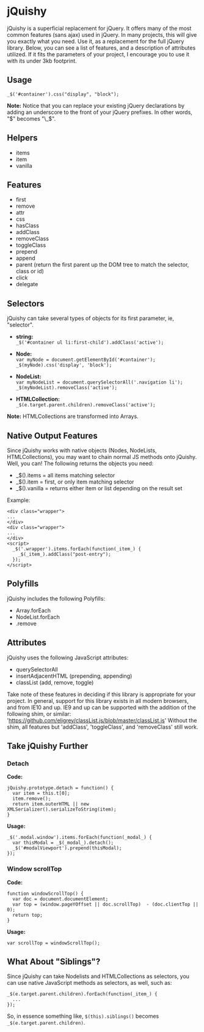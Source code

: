 # jQuishy

jQuishy is a superficial replacement for jQuery.  It offers many of the most common features (sans ajax) used in jQuery. In many projects, this will give you exactly what you need.  Use it, as a replacement for the full jQuery library.  Below, you can see a list of features, and a description of attributes utilized.  If it fits the parameters of your project, I encourage you to use it with its under 3kb footprint.

## Usage

`_$('#container').css("display", "block");`

__Note:__ Notice that you can replace your existing jQuery declarations by adding an underscore to the front of your jQuery prefixes. In other words, "$" becomes "\_$".

## Helpers ##

- items
- item
- vanilla

## Features

- first
- remove
- attr
- css
- hasClass
- addClass
- removeClass
- toggleClass
- prepend
- append
- parent (return the first parent up the DOM tree to match the selector, class or id)
- click
- delegate

## Selectors

jQuishy can take several types of objects for its first parameter, ie, "selector".

- __string:__ <br />`_$('#container ul li:first-child').addClass('active');`

- __Node:__ <br />
`var myNode = document.getElementById('#container');` <br />
`_$(myNode).css('display', 'block');`

- __NodeList:__ <br /> `var myNodeList = document.querySelectorAll('.navigation li');` <br />
`_$(myNodeList).removeClass('active');`

- __HTMLCollection:__ <br /> `_$(e.target.parent.children).removeClass('active');`

__Note:__ HTMLCollections are transformed into Arrays.

## Native Output Features

Since jQuishy works with native objects (Nodes, NodeLists, HTMLCollections), you may want to chain normal JS methods onto jQuishy.  Well, you can!  The following returns the objects you need:

- _$().items = all items matching selector
- _$().item = first, or only item matching selector
- _$().vanilla = returns either item or list depending on the result set

Example:

```
<div class="wrapper">
...
</div>
<div class="wrapper">
...
</div>
<script>
  _$('.wrapper').items.forEach(function(_item_) {
    _$(_item_).addClass("post-entry");
  });
</script>
```

## Polyfills

jQuishy includes the following Polyfills:

- Array.forEach
- NodeList.forEach
- .remove

## Attributes

jQuishy uses the following JavaScript attributes:

- querySelectorAll
- insertAdjacentHTML (prepending, appending)
- classList (add, remove, toggle)

Take note of these features in deciding if this library is appropriate for your project.  In general, support for this library exists in all modern browsers, and from IE10 and up.  IE9 and up can be supported with the addition of the following shim, or similar: 'https://github.com/eligrey/classList.js/blob/master/classList.js'
Without the shim, all features but 'addClass', 'toggleClass', and 'removeClass' still work.

## Take jQuishy Further ##

### Detach ###

__Code:__

```
jQuishy.prototype.detach = function() {
  var item = this.t[0];
  item.remove();
  return item.outerHTML || new XMLSerializer().serializeToString(item);
}
```

__Usage:__

```
_$('.modal.window').items.forEach(function(_modal_) {
  var thisModal = _$(_modal_).detach();
  _$('#modalViewport').prepend(thisModal);
});
```

### Window scrollTop ###

__Code:__

```
function windowScrollTop() {
  var doc = document.documentElement;
  var top = (window.pageYOffset || doc.scrollTop)  - (doc.clientTop || 0);
  return top;
}
```

__Usage:__

```
var scrollTop = windowScrollTop();
```

## What About "Siblings"? ##

Since jQuishy can take Nodelists and HTMLCollections as selectors, you can use native JavaScript methods as selectors, as well, such as:

```
_$(e.target.parent.children).forEach(function(_item_) {
  ...
});
```

So, in essence something like, `$(this).siblings()` becomes `_$(e.target.parent.children)`.
